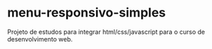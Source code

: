 # menu-responsivo-simples

Projeto de estudos para integrar html/css/javascript para o curso de desenvolvimento web.

